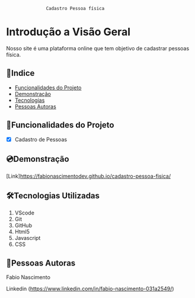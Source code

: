                    Cadastro Pessoa física

 
# Introdução a Visão Geral

Nosso site é uma plataforma online que tem objetivo de cadastrar pessoas física.

## 🎯Indice

- <a href="#funcionalidades">Funcionalidades do Projeto</a>
- <a href="#demonstracao">Demonstração</a>
- <a href="#tecnologias">Tecnologias</a>
- <a href="#autoras">Pessoas Autoras</a>

## 🔩Funcionalidades do Projeto

- [x] Cadastro de Pessoas

## 💿Demonstração

[Link]https://fabionascimentodev.github.io/cadastro-pessoa-fisica/

## 🛠Tecnologias Utilizadas

1. VScode
2. Git
3. GitHub
4. Html5
5. Javascript
6. CSS

## 🐼Pessoas Autoras

Fabio Nascimento

Linkedin (https://www.linkedin.com/in/fabio-nascimento-031a2549/)

